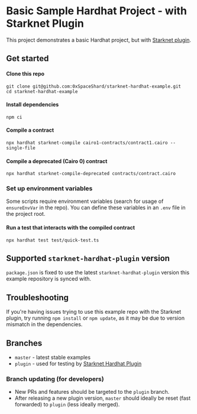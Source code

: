 # Basic Sample Hardhat Project - with Starknet Plugin

This project demonstrates a basic Hardhat project, but with [Starknet plugin](https://github.com/0xSpaceShard/starknet-hardhat-plugin).

## Get started

#### Clone this repo

```
git clone git@github.com:0xSpaceShard/starknet-hardhat-example.git
cd starknet-hardhat-example
```

#### Install dependencies

```
npm ci
```

#### Compile a contract

```
npx hardhat starknet-compile cairo1-contracts/contract1.cairo --single-file
```

#### Compile a deprecated (Cairo 0) contract

```
npx hardhat starknet-compile-deprecated contracts/contract.cairo
```

### Set up environment variables

Some scripts require environment variables (search for usage of `ensureEnvVar` in the repo). You can define these variables in an `.env` file in the project root.

#### Run a test that interacts with the compiled contract

```
npx hardhat test test/quick-test.ts
```

## Supported `starknet-hardhat-plugin` version

`package.json` is fixed to use the latest `starknet-hardhat-plugin` version this example repository is synced with.

## Troubleshooting

If you're having issues trying to use this example repo with the Starknet plugin, try running `npm install` or `npm update`, as it may be due to version mismatch in the dependencies.

## Branches

-   `master` - latest stable examples
-   `plugin` - used for testing by [Starknet Hardhat Plugin](https://github.com/0xSpaceShard/starknet-hardhat-plugin)

### Branch updating (for developers)

-   New PRs and features should be targeted to the `plugin` branch.
-   After releasing a new plugin version, `master` should ideally be reset (fast forwarded) to `plugin` (less ideally merged).
